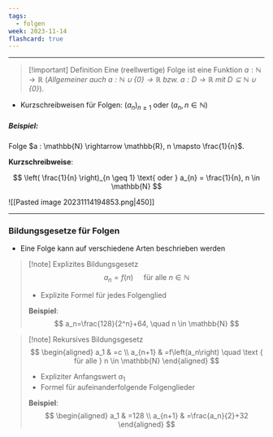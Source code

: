 ```yaml
---
tags:
  - folgen
week: 2023-11-14
flashcard: true
---
```

***

> [!important] Definition
> Eine (reellwertige) Folge ist eine Funktion $a: \mathbb{N} \rightarrow \mathbb{R}$ 
> (*Allgemeiner auch $a: \mathbb{N} \cup\{0\} \rightarrow \mathbb{R}$ bzw. $a: D \rightarrow \mathbb{R}$ mit $D \subseteq \mathbb{N} \cup\{0\}$*).

- Kurzschreibweisen für Folgen: $(a_{n})_{n \geq 1} \text{ oder } (a_{n}, n \in \mathbb{N})$
##### Beispiel:

Folge $a : \mathbb{N} \rightarrow \mathbb{R}, n \mapsto \frac{1}{n}$.

**Kurzschreibweise**:

$$
\left( \frac{1}{n} \right)_{n \geq 1} \text{ oder } a_{n} = \frac{1}{n}, n \in \mathbb{N}
$$

![[Pasted image 20231114194853.png|450]]

***
### Bildungsgesetze für Folgen

- Eine Folge kann auf verschiedene Arten beschrieben werden

> [!note] Explizites Bildungsgesetz
> $$
> a_n=f(n) \quad \text{ für alle } n \in \mathbb{N}
> $$
> - Explizite Formel für jedes Folgenglied
> 
> **Beispiel**:
> $$
> a_n=\frac{128}{2^n}+64, \quad n \in \mathbb{N}
> $$

> [!note] Rekursives Bildungsgesetz
> $$
> \begin{aligned}
> a_1 & =c \\
> a_{n+1} & =f\left(a_n\right) \quad \text { für alle } n \in \mathbb{N}
> \end{aligned}
> $$
> - Expliziter Anfangswert $a_1$
> - Formel für aufeinanderfolgende Folgenglieder
> 
> **Beispiel**:
> $$
> \begin{aligned}
> a_1 & =128 \\
> a_{n+1} & =\frac{a_n}{2}+32
> \end{aligned}
> $$

